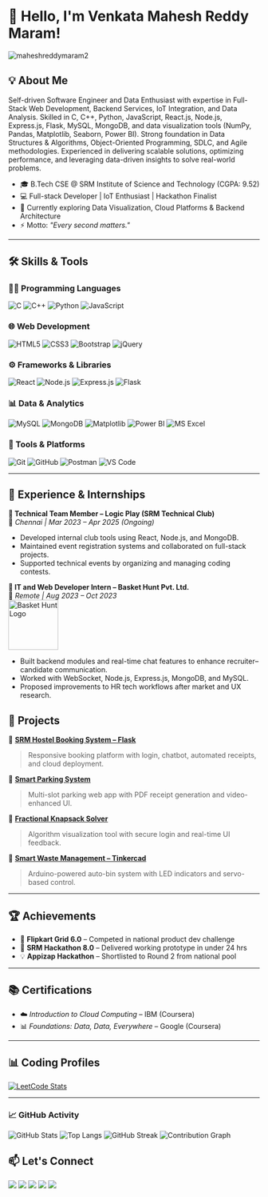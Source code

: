 # 👋 Hello, I'm Venkata Mahesh Reddy Maram!

<p align="left">
  <img src="https://komarev.com/ghpvc/?username=maheshreddymaram2&label=Profile%20views&color=0e75b6&style=flat" alt="maheshreddymaram2" />
</p>

## 💡 About Me

  Self-driven Software Engineer and Data Enthusiast with expertise in Full-Stack Web Development, Backend
 Services, IoT Integration, and Data Analysis. Skilled in C, C++, Python, JavaScript, React.js, Node.js, Express.js,
 Flask, MySQL, MongoDB, and data visualization tools (NumPy, Pandas, Matplotlib, Seaborn, Power BI). Strong
 foundation in Data Structures & Algorithms, Object-Oriented Programming, SDLC, and Agile methodologies.
 Experienced in delivering scalable solutions, optimizing performance, and leveraging data-driven insights to solve
 real-world problems.

- 🎓 B.Tech CSE @ SRM Institute of Science and Technology (CGPA: 9.52)
- 💻 Full-stack Developer | IoT Enthusiast | Hackathon Finalist
- 🌱 Currently exploring Data Visualization, Cloud Platforms & Backend Architecture
- ⚡ Motto: *"Every second matters."*

---

## 🛠️ Skills & Tools

### 👨‍💻 Programming Languages  
![C](https://img.shields.io/badge/C-00599C?style=for-the-badge&logo=c&logoColor=white)
![C++](https://img.shields.io/badge/C++-00599C?style=for-the-badge&logo=c%2B%2B&logoColor=white)
![Python](https://img.shields.io/badge/Python-3670A0?style=for-the-badge&logo=python&logoColor=ffdd54)
![JavaScript](https://img.shields.io/badge/JavaScript-F7DF1E?style=for-the-badge&logo=javascript&logoColor=black)

### 🌐 Web Development  
![HTML5](https://img.shields.io/badge/HTML5-E34F26?style=for-the-badge&logo=html5&logoColor=white)
![CSS3](https://img.shields.io/badge/CSS3-1572B6?style=for-the-badge&logo=css3&logoColor=white)
![Bootstrap](https://img.shields.io/badge/Bootstrap-563D7C?style=for-the-badge&logo=bootstrap&logoColor=white)
![jQuery](https://img.shields.io/badge/jQuery-0769AD?style=for-the-badge&logo=jquery&logoColor=white)

### ⚙️ Frameworks & Libraries  
![React](https://img.shields.io/badge/React-20232A?style=for-the-badge&logo=react&logoColor=61DAFB)
![Node.js](https://img.shields.io/badge/Node.js-339933?style=for-the-badge&logo=nodedotjs&logoColor=white)
![Express.js](https://img.shields.io/badge/Express.js-000000?style=for-the-badge&logo=express&logoColor=white)
![Flask](https://img.shields.io/badge/Flask-000000?style=for-the-badge&logo=flask&logoColor=white)

### 📊 Data & Analytics  
![MySQL](https://img.shields.io/badge/MySQL-005C84?style=for-the-badge&logo=mysql&logoColor=white)
![MongoDB](https://img.shields.io/badge/MongoDB-4EA94B?style=for-the-badge&logo=mongodb&logoColor=white)
![Matplotlib](https://img.shields.io/badge/Matplotlib-11557C?style=for-the-badge&logo=python&logoColor=white)
![Power BI](https://img.shields.io/badge/Power%20BI-F2C811?style=for-the-badge&logo=powerbi&logoColor=black)
![MS Excel](https://img.shields.io/badge/Microsoft%20Excel-217346?style=for-the-badge&logo=microsoftexcel&logoColor=white)

### 🧰 Tools & Platforms  
![Git](https://img.shields.io/badge/Git-F05032?style=for-the-badge&logo=git&logoColor=white)
![GitHub](https://img.shields.io/badge/GitHub-181717?style=for-the-badge&logo=github&logoColor=white)
![Postman](https://img.shields.io/badge/Postman-FF6C37?style=for-the-badge&logo=postman&logoColor=white)
![VS Code](https://img.shields.io/badge/VSCode-007ACC?style=for-the-badge&logo=visual-studio-code&logoColor=white)

---

## 💼 Experience & Internships

**🔸 Technical Team Member – Logic Play (SRM Technical Club)**  
📍 *Chennai | Mar 2023 – Apr 2025 (Ongoing)*  
- Developed internal club tools using React, Node.js, and MongoDB.  
- Maintained event registration systems and collaborated on full-stack projects.  
- Supported technical events by organizing and managing coding contests.

**🔸 IT and Web Developer Intern – Basket Hunt Pvt. Ltd.**  
📍 *Remote | Aug 2023 – Oct 2023*  
<img src="https://www.baskethunt.com/wp-content/uploads/2020/12/cropped-logo-1.jpg" alt="Basket Hunt Logo" width="100"/>  

- Built backend modules and real-time chat features to enhance recruiter–candidate communication.  
- Worked with WebSocket, Node.js, Express.js, MongoDB, and MySQL.  
- Proposed improvements to HR tech workflows after market and UX research.
## 📌 Projects

🔹 [**SRM Hostel Booking System – Flask**](https://srm-hostel-booking-system-flask.onrender.com)  
> Responsive booking platform with login, chatbot, automated receipts, and cloud deployment.

🔹 [**Smart Parking System**](https://maheshreddymaram2.github.io/smart-parking-system/)  
> Multi-slot parking web app with PDF receipt generation and video-enhanced UI.

🔹 [**Fractional Knapsack Solver**](https://maheshreddymaram2.github.io/Fractional-Knapsack-Problem-Solver/)  
> Algorithm visualization tool with secure login and real-time UI feedback.

🔹 [**Smart Waste Management – Tinkercad**](https://www.tinkercad.com/things/7SXf85Zj3UG-smart-waste-management-iot)  
> Arduino-powered auto-bin system with LED indicators and servo-based control.

---

## 🏆 Achievements

- 🧠 **Flipkart Grid 6.0** – Competed in national product dev challenge  
- 🚀 **SRM Hackathon 8.0** – Delivered working prototype in under 24 hrs  
- 💡 **Appizap Hackathon** – Shortlisted to Round 2 from national pool

---

## 📚 Certifications

- ☁️ *Introduction to Cloud Computing* – IBM (Coursera)  
- 📊 *Foundations: Data, Data, Everywhere* – Google (Coursera)

---

## 📊 Coding Profiles

[![LeetCode Stats](https://leetcard.jacoblin.cool/maheshreddymaram?ext=contest)](https://leetcode.com/u/maheshreddymaram/)

---
### 📈 GitHub Activity

![GitHub Stats](https://github-readme-stats.vercel.app/api?username=maheshreddymaram2&show_icons=true&theme=tokyonight)
![Top Langs](https://github-readme-stats.vercel.app/api/top-langs/?username=maheshreddymaram2&layout=compact&theme=tokyonight)
![GitHub Streak](https://streak-stats.demolab.com?user=maheshreddymaram2&theme=tokyonight&hide_border=false)
![Contribution Graph](https://github-profile-summary-cards.vercel.app/api/cards/profile-details?username=maheshreddymaram2&theme=tokyonight)


## 📫 Let's Connect

<p align="left">
  <a href="mailto:maheshreddy.maram23@gmail.com"><img src="https://img.shields.io/badge/Email-D14836?style=for-the-badge&logo=gmail&logoColor=white"/></a>
  <a href="https://www.linkedin.com/in/venkata-mahesh-reddy-maram-28039626b/"><img src="https://img.shields.io/badge/LinkedIn-0A66C2?style=for-the-badge&logo=linkedin&logoColor=white"/></a>
  <a href="https://leetcode.com/u/maheshreddymaram/"><img src="https://img.shields.io/badge/LeetCode-FFA116?style=for-the-badge&logo=leetcode&logoColor=black"/></a>
  <a href="https://github.com/maheshreddymaram2"><img src="https://img.shields.io/badge/GitHub-100000?style=for-the-badge&logo=github&logoColor=white"/></a>
  <a href="https://www.geeksforgeeks.org/user/maheshreddzjrv/"><img src="https://img.shields.io/badge/GeeksforGeeks-0F9D58?style=for-the-badge&logo=geeksforgeeks&logoColor=white"/></a>
</p>

